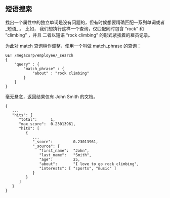 ## 短语搜索

找出一个属性中的独立单词是没有问题的，但有时候想要精确匹配一系列单词或者_短语_ 。 比如， 我们想执行这样一个查询，仅匹配同时包含 “rock” 和 “climbing” ，并且 二者以短语 “rock climbing” 的形式紧挨着的雇员记录。

为此对 match 查询稍作调整，使用一个叫做 match_phrase 的查询：

```
GET /megacorp/employee/_search
{
    "query" : {
        "match_phrase" : {
            "about" : "rock climbing"
        }
    }
}
```

毫无悬念，返回结果仅有 John Smith 的文档。

```
{
   ...
   "hits": {
      "total":      1,
      "max_score":  0.23013961,
      "hits": [
         {
            ...
            "_score":         0.23013961,
            "_source": {
               "first_name":  "John",
               "last_name":   "Smith",
               "age":         25,
               "about":       "I love to go rock climbing",
               "interests": [ "sports", "music" ]
            }
         }
      ]
   }
}
```

